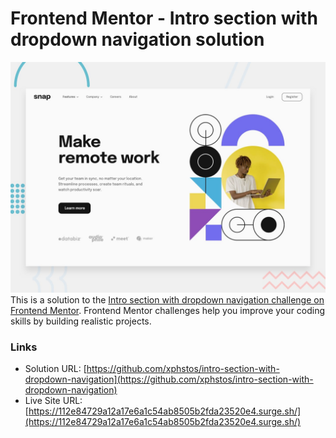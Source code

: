 # Frontend Mentor - Intro section with dropdown navigation solution

![Design preview for the Intro section with dropdown navigation coding challenge](./desktop-preview.jpg)
This is a solution to the [Intro section with dropdown navigation challenge on Frontend Mentor](https://www.frontendmentor.io/challenges/intro-section-with-dropdown-navigation-ryaPetHE5). Frontend Mentor challenges help you improve your coding skills by building realistic projects.

### Links

- Solution URL: [https://github.com/xphstos/intro-section-with-dropdown-navigation](https://github.com/xphstos/intro-section-with-dropdown-navigation)
- Live Site URL: [https://112e84729a12a17e6a1c54ab8505b2fda23520e4.surge.sh/](https://112e84729a12a17e6a1c54ab8505b2fda23520e4.surge.sh/)
